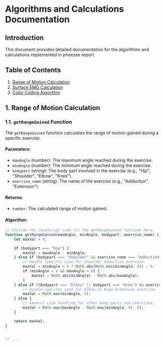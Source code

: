 
# Algorithms and Calculations Documentation

## Introduction

This document provides detailed documentation for the algorithms and calculations implemented in pheezee report.

## Table of Contents

1. [Range of Motion Calculation](#range-of-motion-calculation)
2. [Surface EMG Calculation](#surface-emg-calculation)
3. [Color Coding Algorithm](#color-coding-algorithm)

## 1. Range of Motion Calculation

### 1.1. `getRangeGained` Function

The `getRangeGained` function calculates the range of motion gained during a specific exercise.

#### Parameters:

- `maxAngle` (number): The maximum angle reached during the exercise.
- `minAngle` (number): The minimum angle reached during the exercise.
- `bodypart` (string): The body part involved in the exercise (e.g., "Hip", "Shoulder", "Elbow", "Knee").
- `exercise_name` (string): The name of the exercise (e.g., "Adduction", "Extension").

#### Returns:

- `number`: The calculated range of motion gained.

#### Algorithm:

```javascript
// Include the JavaScript code for the getRangeGained function here.
function getRangeGained(maxAngle, minAngle, bodypart, exercise_name) {
    let maxVal = 0;

    if (bodypart === "Hip") {
        maxVal = maxAngle - minAngle;
    } else if (bodypart === "Shoulder" && exercise_name === "Adduction") {
        // Handle specific case for Shoulder Adduction exercise.
        maxVal = minAngle < 0 ? Math.abs(Math.min(minAngle, 0)) : 0;
        if (minAngle < 0 && maxAngle < 0) {
            maxVal = Math.abs(minAngle) - Math.abs(maxAngle);
        }
    } else if ((bodypart === "Elbow" || bodypart === "Knee") && exercise_name === "Extension") {
        // Handle specific case for Elbow or Knee Extension exercise.
        maxVal = Math.max(minAngle, 0);
    } else {
        // General case handling for other body parts and exercises.
        maxVal = Math.max(maxAngle - Math.max(minAngle, 0), 0);
    }

    return maxVal;
}

        
// ...

